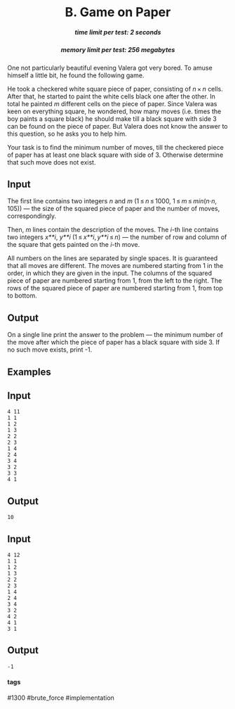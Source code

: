<h1 style='text-align: center;'> B. Game on Paper</h1>

<h5 style='text-align: center;'>time limit per test: 2 seconds</h5>
<h5 style='text-align: center;'>memory limit per test: 256 megabytes</h5>

One not particularly beautiful evening Valera got very bored. To amuse himself a little bit, he found the following game.

He took a checkered white square piece of paper, consisting of *n* × *n* cells. After that, he started to paint the white cells black one after the other. In total he painted *m* different cells on the piece of paper. Since Valera was keen on everything square, he wondered, how many moves (i.e. times the boy paints a square black) he should make till a black square with side 3 can be found on the piece of paper. But Valera does not know the answer to this question, so he asks you to help him.

Your task is to find the minimum number of moves, till the checkered piece of paper has at least one black square with side of 3. Otherwise determine that such move does not exist.

## Input

The first line contains two integers *n* and *m* (1 ≤ *n* ≤ 1000, 1 ≤ *m* ≤ *min*(*n*·*n*, 105)) — the size of the squared piece of paper and the number of moves, correspondingly. 

Then, *m* lines contain the description of the moves. The *i*-th line contains two integers *x**i*, *y**i* (1 ≤ *x**i*, *y**i* ≤ *n*) — the number of row and column of the square that gets painted on the *i*-th move. 

All numbers on the lines are separated by single spaces. It is guaranteed that all moves are different. The moves are numbered starting from 1 in the order, in which they are given in the input. The columns of the squared piece of paper are numbered starting from 1, from the left to the right. The rows of the squared piece of paper are numbered starting from 1, from top to bottom.

## Output

On a single line print the answer to the problem — the minimum number of the move after which the piece of paper has a black square with side 3. If no such move exists, print -1.

## Examples

## Input


```
4 11  
1 1  
1 2  
1 3  
2 2  
2 3  
1 4  
2 4  
3 4  
3 2  
3 3  
4 1  

```
## Output


```
10  

```
## Input


```
4 12  
1 1  
1 2  
1 3  
2 2  
2 3  
1 4  
2 4  
3 4  
3 2  
4 2  
4 1  
3 1  

```
## Output


```
-1  

```


#### tags 

#1300 #brute_force #implementation 